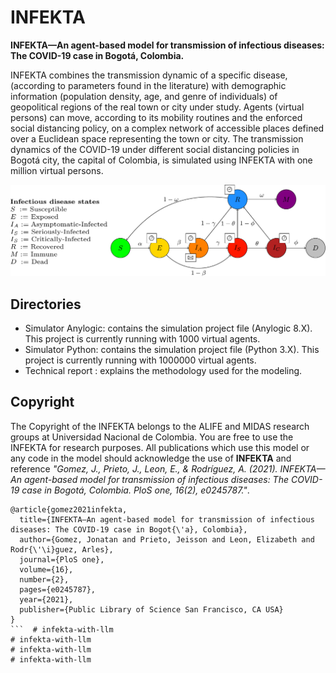 # INFEKTA
**INFEKTA—An agent-based model for transmission of infectious diseases: 
The COVID-19 case in Bogotá, Colombia.**

INFEKTA combines the transmission dynamic of a specific disease, (according to parameters found in the literature) with demographic information (population density, age, and genre of individuals) of geopolitical regions of the real town or city under study. Agents (virtual persons) can move, according to its mobility routines and the enforced social distancing policy, on a complex network of accessible places defined over a Euclidean space representing the town or city. The transmission dynamics of the COVID-19 under different social distancing policies in Bogotá city, the capital of Colombia, is simulated using INFEKTA with one million virtual persons.
  
[![Foo](Model/Fig1.png)](https://journals.plos.org/plosone/article?id=10.1371/journal.pone.0245787)

## Directories
- Simulator Anylogic: contains the simulation project file (Anylogic 8.X). This project is currently running
with 1000 virtual agents.
- Simulator Python: contains the simulation project file (Python 3.X). This project is currently running
with 1000000 virtual agents.
- Technical report : explains the methodology used for the modeling. 

## Copyright
The Copyright of the INFEKTA belongs to the ALIFE and MIDAS research groups at 
Universidad Nacional de Colombia. 
You are free to use the INFEKTA for research purposes. 
All publications which use this model or any code in the model should acknowledge the use of **INFEKTA** and reference
_"Gomez, J., Prieto, J., Leon, E., & Rodríguez, A. (2021). 
INFEKTA—An agent-based model for transmission of infectious diseases: 
The COVID-19 case in Bogotá, Colombia. PloS one, 16(2), e0245787."_.

```
@article{gomez2021infekta,
  title={INFEKTA—An agent-based model for transmission of infectious diseases: The COVID-19 case in Bogot{\'a}, Colombia},
  author={Gomez, Jonatan and Prieto, Jeisson and Leon, Elizabeth and Rodr{\'\i}guez, Arles},
  journal={PloS one},
  volume={16},
  number={2},
  pages={e0245787},
  year={2021},
  publisher={Public Library of Science San Francisco, CA USA}
}
```  # infekta-with-llm
# infekta-with-llm
# infekta-with-llm
# infekta-with-llm
